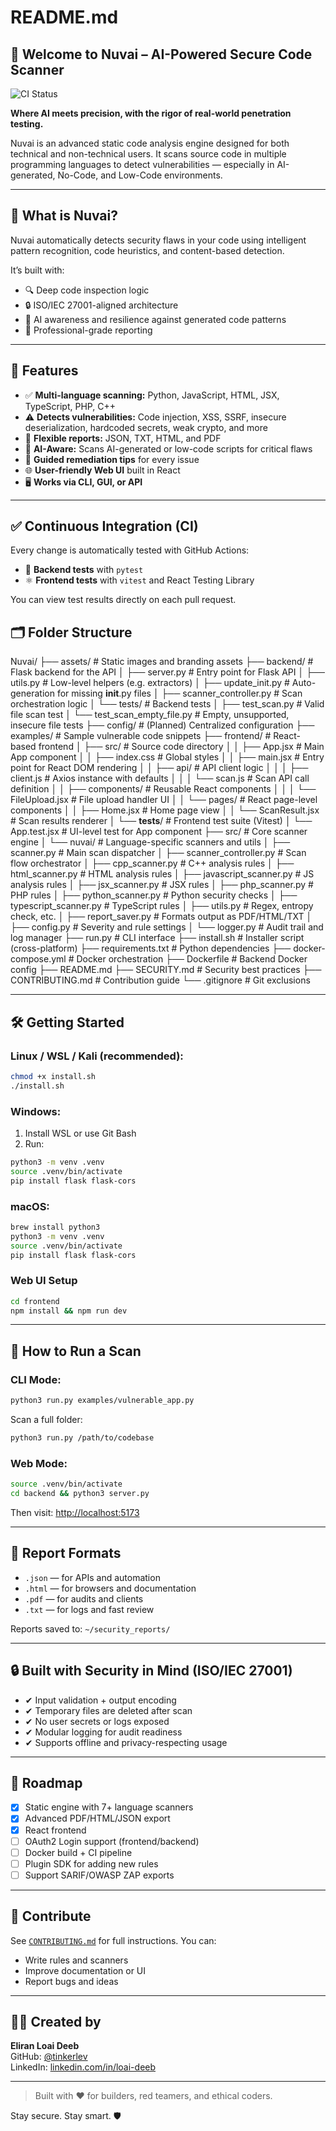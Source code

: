 # README.md

## 🔐 Welcome to Nuvai – AI-Powered Secure Code Scanner
![CI Status](https://github.com/tinkerlev/nuvai/actions/workflows/ci.yml/badge.svg)

**Where AI meets precision, with the rigor of real-world penetration testing.**

Nuvai is an advanced static code analysis engine designed for both technical and non-technical users. It scans source code in multiple programming languages to detect vulnerabilities — especially in AI-generated, No-Code, and Low-Code environments.

---

## 🧠 What is Nuvai?
Nuvai automatically detects security flaws in your code using intelligent pattern recognition, code heuristics, and content-based detection.

It’s built with:
- 🔍 Deep code inspection logic
- 🔒 ISO/IEC 27001-aligned architecture
- 🧠 AI awareness and resilience against generated code patterns
- 📄 Professional-grade reporting

---

## 🚀 Features
- ✅ **Multi-language scanning:** Python, JavaScript, HTML, JSX, TypeScript, PHP, C++
- ⚠️ **Detects vulnerabilities:** Code injection, XSS, SSRF, insecure deserialization, hardcoded secrets, weak crypto, and more
- 📁 **Flexible reports:** JSON, TXT, HTML, and PDF
- 🧠 **AI-Aware:** Scans AI-generated or low-code scripts for critical flaws
- 💬 **Guided remediation tips** for every issue
- 🌐 **User-friendly Web UI** built in React
- 🖥️ **Works via CLI, GUI, or API**

---

## ✅ Continuous Integration (CI)

Every change is automatically tested with GitHub Actions:

- 🧪 **Backend tests** with `pytest`
- ⚛️ **Frontend tests** with `vitest` and React Testing Library

You can view test results directly on each pull request.

## 🗂️ Folder Structure

Nuvai/
├── assets/                        # Static images and branding assets
├── backend/                       # Flask backend for the API
│   ├── server.py                  # Entry point for Flask API
│   ├── utils.py                   # Low-level helpers (e.g. extractors)
│   ├── update_init.py             # Auto-generation for missing __init__.py files
│   ├── scanner_controller.py      # Scan orchestration logic
│   └── tests/                     # Backend tests
│       ├── test_scan.py           # Valid file scan test
│       └── test_scan_empty_file.py # Empty, unsupported, insecure file tests
├── config/                        # (Planned) Centralized configuration
├── examples/                      # Sample vulnerable code snippets
├── frontend/                      # React-based frontend
│   ├── src/                       # Source code directory
│   │   ├── App.jsx                # Main App component
│   │   ├── index.css              # Global styles
│   │   ├── main.jsx               # Entry point for React DOM rendering
│   │   ├── api/                   # API client logic
│   │   │   ├── client.js          # Axios instance with defaults
│   │   │   └── scan.js            # Scan API call definition
│   │   ├── components/            # Reusable React components
│   │   │   └── FileUpload.jsx     # File upload handler UI
│   │   └── pages/                 # React page-level components
│   │       ├── Home.jsx           # Home page view
│   │       └── ScanResult.jsx     # Scan results renderer
│   └── __tests__/                 # Frontend test suite (Vitest)
│       └── App.test.jsx           # UI-level test for App component
├── src/                           # Core scanner engine
│   └── nuvai/                     # Language-specific scanners and utils
│       ├── scanner.py             # Main scan dispatcher
│       ├── scanner_controller.py  # Scan flow orchestrator
│       ├── cpp_scanner.py         # C++ analysis rules
│       ├── html_scanner.py        # HTML analysis rules
│       ├── javascript_scanner.py  # JS analysis rules
│       ├── jsx_scanner.py         # JSX rules
│       ├── php_scanner.py         # PHP rules
│       ├── python_scanner.py      # Python security checks
│       ├── typescript_scanner.py  # TypeScript rules
│       ├── utils.py               # Regex, entropy check, etc.
│       ├── report_saver.py        # Formats output as PDF/HTML/TXT
│       ├── config.py              # Severity and rule settings
│       └── logger.py              # Audit trail and log manager
├── run.py                         # CLI interface
├── install.sh                     # Installer script (cross-platform)
├── requirements.txt               # Python dependencies
├── docker-compose.yml             # Docker orchestration
├── Dockerfile                     # Backend Docker config
├── README.md
├── SECURITY.md                    # Security best practices
├── CONTRIBUTING.md                # Contribution guide
└── .gitignore                     # Git exclusions


---

## 🛠️ Getting Started
### Linux / WSL / Kali (recommended):
```bash
chmod +x install.sh
./install.sh
```

### Windows:
1. Install WSL or use Git Bash
2. Run:
```bash
python3 -m venv .venv
source .venv/bin/activate
pip install flask flask-cors
```

### macOS:
```bash
brew install python3
python3 -m venv .venv
source .venv/bin/activate
pip install flask flask-cors
```

### Web UI Setup
```bash
cd frontend
npm install && npm run dev
```

---

## 🧪 How to Run a Scan
### CLI Mode:
```bash
python3 run.py examples/vulnerable_app.py
```
Scan a full folder:
```bash
python3 run.py /path/to/codebase
```

### Web Mode:
```bash
source .venv/bin/activate
cd backend && python3 server.py
```
Then visit: [http://localhost:5173](http://localhost:5173)

---

## 📄 Report Formats
- `.json` — for APIs and automation
- `.html` — for browsers and documentation
- `.pdf` — for audits and clients
- `.txt` — for logs and fast review

Reports saved to: `~/security_reports/`

---

## 🔒 Built with Security in Mind (ISO/IEC 27001)
- ✔ Input validation + output encoding
- ✔ Temporary files are deleted after scan
- ✔ No user secrets or logs exposed
- ✔ Modular logging for audit readiness
- ✔ Supports offline and privacy-respecting usage

---

## 📍 Roadmap
- [x] Static engine with 7+ language scanners
- [x] Advanced PDF/HTML/JSON export
- [x] React frontend
- [ ] OAuth2 Login support (frontend/backend)
- [ ] Docker build + CI pipeline
- [ ] Plugin SDK for adding new rules
- [ ] Support SARIF/OWASP ZAP exports

---

## 🤝 Contribute
See [`CONTRIBUTING.md`](./CONTRIBUTING.md) for full instructions.
You can:
- Write rules and scanners
- Improve documentation or UI
- Report bugs and ideas

---

## 👨‍💻 Created by
**Eliran Loai Deeb**  
GitHub: [@tinkerlev](https://github.com/tinkerlev)  
LinkedIn: [linkedin.com/in/loai-deeb](https://www.linkedin.com/in/loai-deeb)

---

> Built with ❤️ for builders, red teamers, and ethical coders.

Stay secure. Stay smart. 🛡️